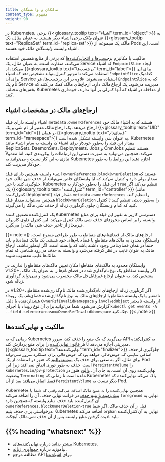 ```yaml
---
title: مالکان و وابستگان
content_type: مفهوم
weight: 90
---
```


<!-- overview -->

در Kubernetes، برخی {{< glossary_tooltip text="اشیاء" term_id="object" >}} به عنوان
*مالک* برخی اشیاء دیگر هستند. به عنوان مثال،
یک {{<glossary_tooltip text="ReplicaSet" term_id="replica-set">}} مالک یک مجموعه از Pods است.
این اشیاء وابسته، *وابستگان* مالک خود هستند.

مالکیت با مکانیزم [برچسب‌ها و انتخاب‌کننده‌ها](/docs/concepts/overview/working-with-objects/labels/)
که برخی از منابع همچنین استفاده می‌کنند، متفاوت است. به عنوان مثال، یک Service که
اشیاء `EndpointSlice` ایجاد می‌کند، از {{<glossary_tooltip text="برچسب‌ها" term_id="label">}} برای این استفاده می‌کند تا موتور کنترل بتواند تشخیص دهد که اشیاء `EndpointSlice` کدامیک برای آن Service استفاده می‌شوند. علاوه بر این برچسب‌ها، هر `EndpointSlice` که به نام یک Service مدیریت می‌شود، یک ارجاع مالک دارد. ارجاع‌های مالک کمک می‌کنند که بخش‌های مختلف Kubernetes از مداخله در اشیاء که آنها کنترلی بر آنها ندارند، خودداری کنند.

## ارجاع‌های مالک در مشخصات اشیاء

اشیاء وابسته دارای فیلد `metadata.ownerReferences` هستند که به اشیاء مالک خود ارجاع می‌دهد. یک ارجاع مالک معتبر از نام شی و یک {{<glossary_tooltip text="UID" term_id="uid">}}
در همان {{<glossary_tooltip text="فضای‌نام" term_id="namespace">}} به عنوان شی وابسته تشکیل شده است. Kubernetes مقدار این فیلد را به‌طور خودکار برای اشیاء که وابسته به سایر اشیاء مانند ReplicaSets، DaemonSets، Deployments، Jobs و CronJobs هستند، تنظیم می‌کند. همچنین می‌توانید به صورت دستی این ارتباطات را پیکربندی کنید، اما معمولاً نیازی به این کار نیست و می‌توانید به Kubernetes اجازه دهید این روابط را به طور خودکار مدیریت کند.

اشیاء وابسته همچنین دارای فیلد `ownerReferences.blockOwnerDeletion` هستند که مقدار بولی دارد و کنترل می‌کند که آیا وابستگان خاص می‌توانند از حذف شی مالک خود جلوگیری کنند یا خیر. Kubernetes این فیلد را به‌طور خودکار به `true` تنظیم می‌کند اگر یک {{<glossary_tooltip text="کنترل‌کننده" term_id="controller">}}
(مانند کنترل‌کننده Deployment) مقدار فیلد `metadata.ownerReferences` را تنظیم کند. همچنین می‌توانید مقدار فیلد `blockOwnerDeletion` را به‌طور دستی تنظیم کنید تا کنترل کنید که کدام وابستگان جلوی گردآوری زباله از حذف شی مالک را می‌گیرند.

یک کنترل‌کننده تصدیق کننده Kubernetes دسترسی کاربر به تغییر این فیلد برای منابع وابسته را بر اساس مجوزهای حذف شی مالک کنترل می‌کند. این کنترل جلوی کاربران غیرمجاز از تاخیر حذف شی مالک را می‌گیرد.

{{< note >}}
ارجاع‌های مالک از فضای‌نام‌های متقاطع به طور طراحی ممنوع است.
وابستگان محدود به مالک‌های متقاطع یا فضای‌نام‌های خود هستند.
یک مالک فضای‌نام باید حتماً در همان فضای‌نامی وجود داشته باشد که وابسته است.
اگر اینطور نباشد، ارجاع مالک به عنوان غایب در نظر گرفته می‌شود و وابسته
به حذف می‌رود هنگامی که تمام مالک‌ها غایب محسوب شوند.

وابستگان محدود به مالک‌های متقاطع امکان تعیین مالک‌های متقاطع را ندارند.
در v1.20+، اگر وابسته متقاطع یک نوع نام‌گذاری‌شده در فضای‌نام‌ها را به عنوان یک مالک مشخص کند، به عنوان ارجاع غیرقابل‌حل مالک محسوب می‌شود و نمی‌تواند گردآوری زباله شود.

در v1.20+، اگر گردآوری زباله ارجاع‌های نام‌گذاری‌شده مالک نام‌گذاری‌شده متقاطع نامعتبر یا یک وابسته متقاطع با ارجاع‌های مالک به نوع نام‌گذاری‌شده فضای‌نام، یک رویداد هشداردهنده با دلیل `OwnerRefInvalidNamespace` و `involvedObject` از وابسته نامعتبر گزارش می‌شود.
شما می‌توانید برای آن نوع رویداد با اجرای `kubectl get events -A --field-selector=reason=OwnerRefInvalidNamespace` چک کنید.
{{< /note >}}

## مالکیت و نهایی‌کننده‌ها

زمانی که به Kubernetes می‌گویید که یک منبع را حذف کند، سرور API به کنترل‌کننده مدیریتی اجازه می‌دهد تا هر [قانون نهایی‌کننده](/docs/concepts/overview/working-with-objects/finalizers/)
را برای منبع پردازش کند. {{<glossary_tooltip text="نهایی‌کننده‌ها" term_id="finalizer">}}
جلوگیری از حذف اتفاقی منابعی که خوش‌حالی خواهد بود که خوش‌حالی برای عملکرد
سرور نمی‌تواند برای مثال، اگر به سعی برای حذف یک [پیوسته‌والوم](/docs/concepts/storage/persistent-volumes/) که هنوز
در استفاده از یک Pod است، حذف به طور فوری اتفاق نمی‌افتد زیرا این
`PersistentVolume` را `kubernetes.io/pv-protection`
نهایی‌کننده روی آن است. به جای آن، [والوم](/docs/concepts/storage/volumes/) هنوز در وضعیت
`Terminating` مانده است تا زمانی که Kubernetes پاک می‌کند
نهایی‌کننده که فقط اتفاق می‌افتد بعد از آن `PersistentVolume` دیگر نیست
به Pod.

Kubernetes همچنین نهایی‌کننده را به منبع مالک اضافه می‌کند وقتی که شما یا
[پیش‌زمینه یا یتیم حذف](/docs/concepts/architecture/garbage-collection/#cascading-deletion)
در فرانت نهایی حذف، آن را اضافه می‌کند `foreground` نهایی به آن
کنترل‌کننده باید حذف منابع وابسته که همچنین دارد
`ownerReferences.blockOwnerDeletion=true` قبل از آن حذف مالک. اگر شما
درخواستی برای حذف یتیم، Kubernetes اضافه می‌کند `orphan`
نهایی به آن کنترل‌کننده باید نادیده گرفتن منابع وابسته پس از آن حذف
شی مالک آبجکت.

## {{% heading "whatsnext" %}}

* بیشتر بدانید [درباره نهایی‌کننده‌های Kubernetes](/docs/concepts/overview/working-with-objects/finalizers/).
* بیاموزید درباره [جمع‌آوری زباله](/docs/concepts/architecture/garbage-collection).
* مطالعه مرجع API برای [اشیاء متا](/docs/reference/kubernetes-api/common-definitions/object-meta/#System).
